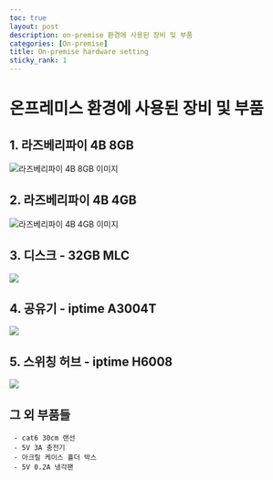 ```yaml
---
toc: true
layout: post
description: on-premise 환경에 사용된 장비 및 부품
categories: [On-premise]
title: On-premise hardware setting
sticky_rank: 1
---
```


# 온프레미스 환경에 사용된 장비 및 부품

## 1. 라즈베리파이 4B 8GB

![라즈베리파이 4B 8GB 이미지](https://www.devicemart.co.kr/data/goods/1/2020/05/12553062_tmp_04bcfbb41cc5d6e2eeec27fd431d04f09718view.png)


## 2. 라즈베리파이 4B 4GB
![라즈베리파이 4B 4GB 이미지](https://www.devicemart.co.kr/data/goods/1/2020/05/12234534_tmp_a35c364ac6434bb6f62132d06304c4277909view.jpg)


## 3. 디스크 - 32GB MLC
![](https://cdn.011st.com/11dims/resize/600x600/quality/75/11src/product/887538665/B.jpg?691000000)


## 4. 공유기 - iptime A3004T
![](https://openimage.interpark.com/goods_image_big/8/9/8/1/8291698981_l.jpg)


## 5. 스위칭 허브 - iptime H6008
![](https://cdn.011st.com/11dims/resize/600x600/quality/75/11src/pd/20/2/2/0/4/1/1/mQkNr/1670220411_B.jpg)


## 그 외 부품들
```
 - cat6 30cm 랜선
 - 5V 3A 충전기
 - 아크릴 케이스 홀더 박스
 - 5V 0.2A 냉각팬
```